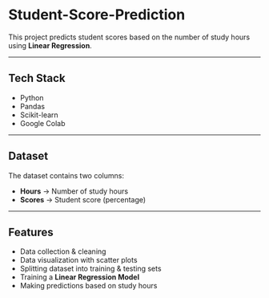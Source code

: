 # Student-Score-Prediction

This project predicts student scores based on the number of study hours using **Linear Regression**.

---

##  Tech Stack
- Python  
- Pandas  
- Scikit-learn  
- Google Colab  

---

## Dataset
The dataset contains two columns:  
- **Hours** → Number of study hours  
- **Scores** → Student score (percentage)  

---

##  Features
- Data collection & cleaning  
- Data visualization with scatter plots  
- Splitting dataset into training & testing sets  
- Training a **Linear Regression Model**  
- Making predictions based on study hours  
